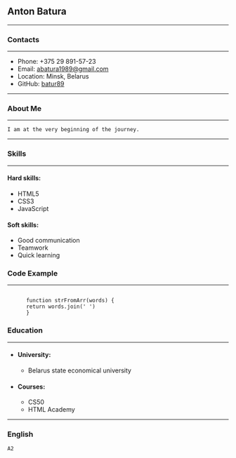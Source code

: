 
## Anton Batura #

  ***

### Contacts #

  ***
  
   - Phone: +375 29 891-57-23
   - Email: [abatura1989@gmail.com](abatura1989@gmail.com)
   - Location: Minsk, Belarus
   - GitHub: [batur89](https://batur89.github.io)
                                                                                  
   ***

### About Me #

  ***
    I am at the very beginning of the journey.

---
 
### Skills #

---

#### Hard skills: #

   - HTML5
   - CSS3
   - JavaScript
  
#### Soft skills: #

   - Good communication
   - Teamwork
   - Quick learning


### Code Example #

---
```

      function strFromArr(words) {
      return words.join(' ')
      }
```

### Education #

---

  - #### University: #
    - Belarus state economical university
  - #### Courses: #
    - CS50
    - HTML Academy

---

### English #

  
    A2